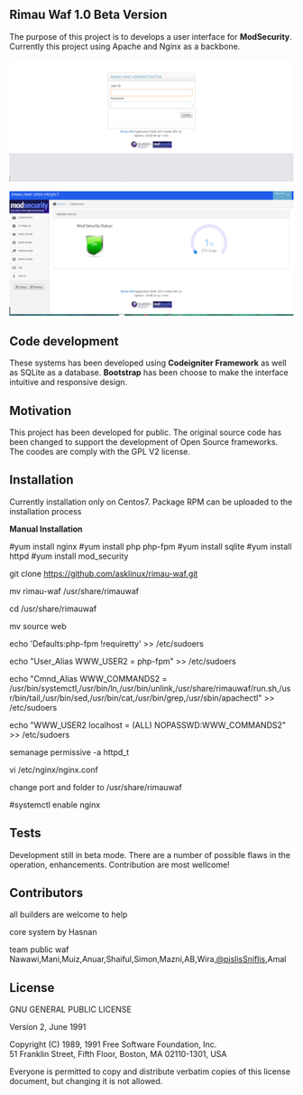 ## Rimau Waf 1.0 Beta Version 

The purpose of this project is to develops a user interface for **ModSecurity**. Currently this project using Apache and Nginx as a backbone. 

![Screenshot](docs/img/login.png)

![Screenshot](docs/img/panel.png)

## Code development
These systems has been developed using **Codeigniter Framework** as well as SQLite as a database. **Bootstrap** has been choose to make the interface intuitive and responsive design.
## Motivation

This project has been developed for public. The original source code has been changed to support the development of Open Source frameworks. The coodes are comply with the GPL V2 license.

## Installation

Currently installation only on  Centos7. Package RPM can be uploaded to the installation process

**Manual Installation**

#yum install nginx
#yum install php php-fpm
#yum install sqlite
#yum install httpd
#yum install mod_security

git clone https://github.com/asklinux/rimau-waf.git

mv rimau-waf /usr/share/rimauwaf

cd /usr/share/rimauwaf

mv source web

echo 'Defaults:php-fpm !requiretty' >> /etc/sudoers

echo "User_Alias WWW_USER2 = php-fpm" >> /etc/sudoers

echo "Cmnd_Alias WWW_COMMANDS2 = /usr/bin/systemctl,/usr/bin/ln,/usr/bin/unlink,/usr/share/rimauwaf/run.sh,/usr/bin/tail,/usr/bin/sed,/usr/bin/cat,/usr/bin/grep,/usr/sbin/apachectl" >> /etc/sudoers

echo "WWW_USER2 localhost = (ALL) NOPASSWD:WWW_COMMANDS2" >> /etc/sudoers

semanage permissive -a httpd_t

vi /etc/nginx/nginx.conf

change port and folder to /usr/share/rimauwaf


#systemctl enable nginx

## Tests

Development still in beta mode. There are a number of possible flaws in the operation, enhancements. Contribution are most wellcome!

## Contributors

all builders are welcome to help 

core system by Hasnan

team public waf
Nawawi,Mani,Muiz,Anuar,Shaiful,Simon,Mazni,AB,Wira,[@pislisSniflis](https://twitter.com/pislisSniflis),Amal 


## License

GNU GENERAL PUBLIC LICENSE

Version 2, June 1991

Copyright (C) 1989, 1991 Free Software Foundation, Inc.  
51 Franklin Street, Fifth Floor, Boston, MA  02110-1301, USA

Everyone is permitted to copy and distribute verbatim copies
of this license document, but changing it is not allowed.
